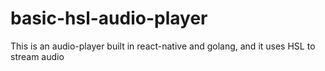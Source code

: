 # basic-hsl-audio-player

This is an audio-player built in react-native and golang, and it uses HSL to stream audio
